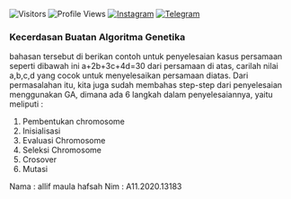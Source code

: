 ![Visitors](https://visitor-badge.laobi.icu/badge?page_id=nicemare&color=blue)
![Profile Views](https://komarev.com/ghpvc/?username=nicemare)
[![Instagram](https://img.shields.io/badge/--linkedin?label=Instagram&logo=Instagram&style=social)](https://www.instagram.com/allif.mh/)
[![Telegram](https://img.shields.io/badge/--telegram?label=Telegram&logo=Telegram&style=social)](https://t.me/Nicemare/) 

### Kecerdasan Buatan Algoritma Genetika
bahasan tersebut di berikan contoh untuk penyelesaian kasus persamaan seperti dibawah ini
a+2b+3c+4d=30
dari persamaan di atas, carilah nilai a,b,c,d yang cocok untuk menyelesaikan persamaan diatas.
Dari permasalahan itu, kita juga sudah membahas step-step dari penyelesaian menggunakan 
GA, dimana ada 6 langkah dalam penyelesaiannya, yaitu meliputi :
1. Pembentukan chromosome
2. Inisialisasi
3. Evaluasi Chromosome
4. Seleksi Chromosome
5. Crosover
6. Mutasi

Nama : allif maula hafsah
Nim : A11.2020.13183
